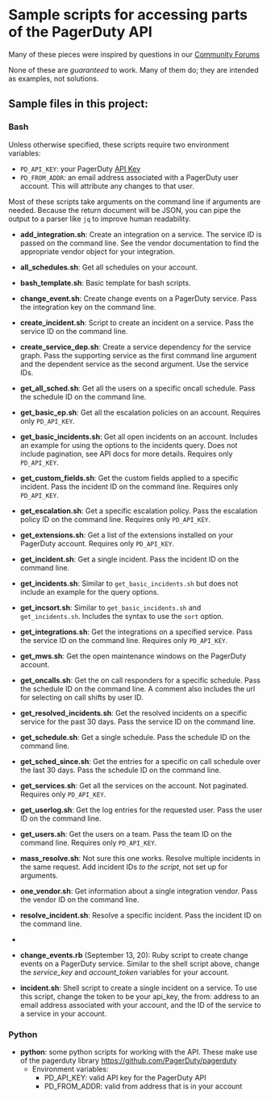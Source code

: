 

# Sample scripts for accessing parts of the PagerDuty API
Many of these pieces were inspired by questions in our [Community Forums](https://community.pagerduty.com)

None of these are *guaranteed* to work. Many of them do; they are intended as examples, not solutions.

## Sample files in this project:

### Bash
Unless otherwise specified, these scripts require two environment variables:
* `PD_API_KEY`: your PagerDuty [API Key](https://developer.pagerduty.com/docs/authentication)
* `PD_FROM_ADDR`: an email address associated with a PagerDuty user account. This will attribute any changes to that user.

Most of these scripts take arguments on the command line if arguments are needed. Because the return document will be JSON, you can pipe the output to a parser like `jq` to improve human readability. 

* **add_integration.sh**: Create an integration on a service. The service ID is passed on the command line. See the vendor documentation to find the appropriate vendor object for your integration.
* **all_schedules.sh**: Get all schedules on your account.
* **bash_template.sh**: Basic template for bash scripts.
* **change_event.sh**: Create change events on a PagerDuty service. Pass the integration key on the command line.
* **create_incident.sh**: Script to create an incident on a service. Pass the service ID on the command line.
* **create_service_dep.sh**: Create a service dependency for the service graph. Pass the supporting service as the first command line argument and the dependent service as the second argument. Use the service IDs.
* **get_all_sched.sh**: Get all the users on a specific oncall schedule. Pass the schedule ID on the command line.
* **get_basic_ep.sh**: Get all the escalation policies on an account. Requires only `PD_API_KEY`.
* **get_basic_incidents.sh**: Get all open incidents on an account. Includes an example for using the options to the incidents query. Does not include pagination, see API docs for more details. Requires only `PD_API_KEY`.
* **get_custom_fields.sh**: Get the custom fields applied to a specific incident. Pass the incident ID on the command line.  Requires only `PD_API_KEY`.
* **get_escalation.sh**: Get a specific escalation policy. Pass the escalation policy ID on the command line. Requires only `PD_API_KEY`.
* **get_extensions.sh**: Get a list of the extensions installed on your PagerDuty account. Requires only `PD_API_KEY`.
* **get_incident.sh**: Get a single incident. Pass the incident ID on the command line. 
* **get_incidents.sh**: Similar to `get_basic_incidents.sh` but does not include an example for the query options.
* **get_incsort.sh**: Similar to `get_basic_incidents.sh` and `get_incidents.sh`. Includes the syntax to use the `sort` option.
* **get_integrations.sh**: Get the integrations on a specified service. Pass the service ID on the command line. Requires only `PD_API_KEY`.
* **get_mws.sh**: Get the open maintenance windows on the PagerDuty account. 
* **get_oncalls.sh**: Get the on call responders for a specific schedule. Pass the schedule ID on the command line. A comment also includes the url for selecting on call shifts by user ID.
* **get_resolved_incidents.sh**: Get the resolved incidents on a specific service for the past 30 days. Pass the service ID on the command line.
* **get_schedule.sh**: Get a single schedule. Pass the schedule ID on the command line. 
* **get_sched_since.sh**: Get the entries for a specific on call schedule over the last 30 days. Pass the schedule ID on the command line.
* **get_services.sh**: Get all the services on the account. Not paginated. Requires only `PD_API_KEY`.
* **get_userlog.sh**: Get the log entries for the requested user. Pass the user ID on the command line.
* **get_users.sh**: Get the users on a team. Pass the team ID on the command line. Requires only `PD_API_KEY`.
* **mass_resolve.sh**: Not sure this one works. Resolve multiple incidents in the same request. Add incident IDs *to the script*, not set up for arguments.
* **one_vendor.sh**: Get information about a single integration vendor. Pass the vendor ID on the command line.
* **resolve_incident.sh**: Resolve a specific incident. Pass the incident ID on the command line.
* 



* **change_events.rb** (September 13, 20): Ruby script to create change events on a PagerDuty service. Similar to the shell script above, change the *service_key* and *account_token* variables for your account.

* **incident.sh**: Shell script to create a single incident on a service. To use this script, change the token to be your api_key, the from: address to an email address associated with your account, and the ID of the service to a service in your account.

### Python

* **python**: some python scripts for working with the API. These make use of the pagerduty library https://github.com/PagerDuty/pagerduty
  * Environment variables:
    * PD_API_KEY: valid API key for the PagerDuty API
    * PD_FROM_ADDR: valid from address that is in your account
